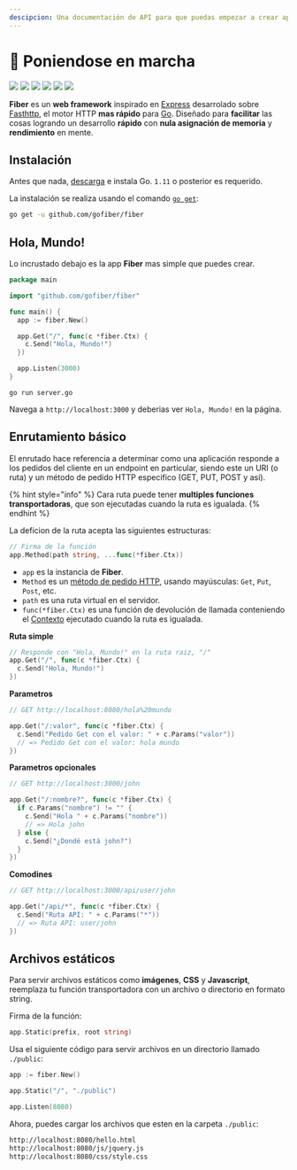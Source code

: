 ```yaml
---
descipcion: Una documentación de API para que puedas empezar a crear aplicaciónes web con Fiber.
---
```


# 📖 Poniendose en marcha

 [![](https://img.shields.io/github/release/gofiber/fiber?style=flat-square)](https://github.com/gofiber/fiber/releases)  [![](https://img.shields.io/badge/go.dev-007d9c?logo=go&logoColor=white&style=flat-square)](https://pkg.go.dev/github.com/gofiber/fiber?tab=doc)   [![](https://goreportcard.com/badge/github.com/gofiber/fiber?style=flat-square)](https://goreportcard.com/report/github.com/gofiber/fiber)  [![](https://img.shields.io/badge/coverage-91%25-brightgreen?style=flat-square)](https://gocover.io/github.com/gofiber/fiber)  [![](https://img.shields.io/github/workflow/status/gofiber/fiber/Test?label=tests&style=flat-square)](https://github.com/gofiber/fiber/actions?query=workflow%3ATest)  [![](https://img.shields.io/github/workflow/status/gofiber/fiber/Gosec?label=gosec&style=flat-square)](https://github.com/gofiber/fiber/actions?query=workflow%3AGosec)

**Fiber** es un **web framework** inspirado en [Express](https://github.com/expressjs/express) desarrolado sobre [Fasthttp](https://github.com/valyala/fasthttp), el motor HTTP **mas rápido** para [Go](https://golang.org/doc/). Diseñado para **facilitar** las cosas logrando un desarrollo **rápido** con **nula asignación de memoria** y **rendimiento** en mente.

## Instalación

Antes que nada, [descarga](https://golang.org/dl/) e instala Go. `1.11` o posterior es requerido.

La instalación se realiza usando el comando [`go get`](https://golang.org/cmd/go/#hdr-Add_dependencies_to_current_module_and_install_them):

```bash
go get -u github.com/gofiber/fiber
```

## Hola, Mundo!

Lo incrustado debajo es la app **Fiber** mas simple que puedes crear.

```go
package main

import "github.com/gofiber/fiber"

func main() {
  app := fiber.New()

  app.Get("/", func(c *fiber.Ctx) {
    c.Send("Hola, Mundo!")
  })

  app.Listen(3000)
}
```

```text
go run server.go
```

Navega a `http://localhost:3000` y deberias ver `Hola, Mundo!` en la página.

## Enrutamiento básico

El enrutado hace referencia a determinar como una aplicación responde a los pedidos del cliente en un endpoint en particular, siendo este un URI (o ruta\) y un método de pedido HTTP especifico \(GET, PUT, POST y así\).

{% hint style="info" %}
Cara ruta puede tener **multiples funciones transportadoras**, que son ejecutadas cuando la ruta es igualada.
{% endhint %}

La deficion de la ruta acepta las siguientes estructuras: 

```go
// Firma de la función
app.Method(path string, ...func(*fiber.Ctx))
```

* `app` es la instancia de **Fiber**.
* `Method` es un [método de pedido HTTP](https://fiber.wiki/application#methods), usando mayúsculas: `Get`, `Put`, `Post`, etc.
* `path` es una ruta virtual en el servidor.
* `func(*fiber.Ctx)` es una función de devolución de llamada conteniendo el [Contexto](https://fiber.wiki/context) ejecutado cuando la ruta es igualada.

**Ruta simple**

```go
// Responde con "Hola, Mundo!" en la ruta raiz, "/"
app.Get("/", func(c *fiber.Ctx) {
  c.Send("Hola, Mundo!")
})
```

**Parametros**

```go
// GET http://localhost:8080/hola%20mundo

app.Get("/:valor", func(c *fiber.Ctx) {
  c.Send("Pedido Get con el valor: " + c.Params("valor"))
  // => Pedido Get con el valor: hola mundo
})
```

**Parametros opcionales**

```go
// GET http://localhost:3000/john

app.Get("/:nombre?", func(c *fiber.Ctx) {
  if c.Params("nombre") != "" {
    c.Send("Hola " + c.Params("nombre"))
    // => Hola john
  } else {
    c.Send("¿Dondé está john?")
  }
})
```

**Comodines**

```go
// GET http://localhost:3000/api/user/john

app.Get("/api/*", func(c *fiber.Ctx) {
  c.Send("Ruta API: " + c.Params("*"))
  // => Ruta API: user/john
})
```

## Archivos estáticos

Para servir archivos estáticos como **imágenes**, **CSS** y **Javascript**, reemplaza tu función transportadora con un archivo o directorio en formato string.

Firma de la función:

```go
app.Static(prefix, root string)
```

Usa el siguiente código para servir archivos en un directorio llamado `./public`:

```go
app := fiber.New()

app.Static("/", "./public") 

app.Listen(8080)
```

Ahora, puedes cargar los archivos que esten en la carpeta `./public`:

```bash
http://localhost:8080/hello.html
http://localhost:8080/js/jquery.js
http://localhost:8080/css/style.css
```

